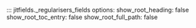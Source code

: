 
::: jitfields._regularisers_fields
    options:
      show_root_heading: false
      show_root_toc_entry: false
      show_root_full_path: false


